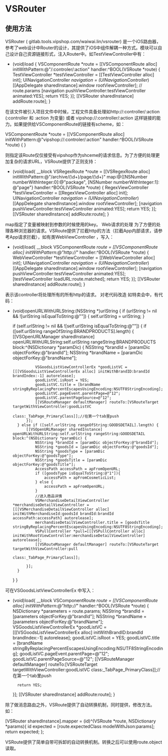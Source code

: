 VSRouter 
========
使用方法
--------
VSRouter ( gitlab.tools.vipshop.com/waiwai.lin/vsrouter) 是一个iOS路由器，参考了web设计中Router的设计，其提供了iOS中组件解耦一种方式。模块可以自己设计自己资源链接形式，注入Router中。如TestViewController中有：

+ (void)load {
    VSComponentRoute *route = [[VSComponentRoute alloc] initWithPattern:@"/:controler/:action" handler:^BOOL(VSRoute *route) {
        TestViewController *testViewController = [[TestViewController alloc] init];
        UINavigationController *navigation = (UINavigationController*)[[AppDelegate sharedInstance].window rootViewController];
        // route.params
        [navigation pushViewController:testViewController animated:YES];
        return YES;
    }];
    [[VSRouter sharedInstance] addRoute:route];
}

在该文件被引入项目文件中时候，工程文件具备处理如http://:controller/:action (:controller 和 :action 为变量) 或者 vipshop://:controller/:action 这样链接的能力。如果提供给VSComponentRoute的链接有scheme，如：

VSComponentRoute *route = [[VSComponentRoute alloc] initWithPattern:@"vipshop://:controler/:action" handler:^BOOL(VSRoute *route) {
}

则指定该Route仅仅接受有vipshop作为shceme的请求信息。为了方便的处理更加复杂的请求URL，VSRoute提供了正则支持：

+ (void)load{
    __block VSRegexRoute *route = [[VSRegexRoute alloc] initWithPattern:@"/archive/(\\d+)/page/(\\d+)" map:@{[NSNumber numberWithInteger:0]:@"package", [NSNumber numberWithInteger:1]: @"page"}  handler:^BOOL(VSRoute *route) {
        RegexViewController *testViewController = [[RegexViewController alloc] init];
        UINavigationController *navigation = (UINavigationController*)[[AppDelegate sharedInstance].window rootViewController];
        [navigation pushViewController:testViewController animated:YES];
        return YES;
    }];
    [[VSRouter sharedInstance] addRoute:route];
}

map指定了变量被映射到参数的时候使用的key。
Web请求的处理
为了方便的处理各种浏览器的请求。VSRoute提供了拦截http的方法（拦截App内部请求，请参考App请求拦截），如有类WebViewController ，写入：

+ (void)load{
    __block VSComponentRoute *route = [[VSComponentRoute alloc] initWithPattern:@"http://*" handler:^BOOL(VSRoute *route) {
        WebViewController *testViewController = [[WebViewController alloc] init];
        UINavigationController *navigation = (UINavigationController*)[[AppDelegate sharedInstance].window rootViewController];
        [navigation pushViewController:testViewController animated:YES];
        [testViewController loadURL:route.matched];
        return YES;
    }];
    [[VSRouter sharedInstance] addRoute:route];
}

表示该controller将处理所有的所有http的请求。
对老代码改造
如特卖会中，有代码：

- (void)openURLWithURLString:(NSString *)urlString {
    if (urlString != nil && ![urlString isEqualToString:@""]) {
        self.urlString = urlString;
    }
    
    if (self.urlString != nil && ![self.urlString isEqualToString:@""]) {
       if ([self.urlString rangeOfString:BRANDPRODUCTS].length) {
            [[VSOpenURLManager sharedInstance] openURLWithURLString:self.urlString rangeString:BRANDPRODUCTS block:^(NSDictionary *paramDic) {
                NSString *brandId = [paramDic objectForKey:@"brandId"];
                NSString *brandName = [paramDic objectForKey:@"brandName"];
                
                VSGoodsListViewControllerEx *goodListVC = [[[VSGoodsListViewControllerEx alloc] initWithBrandID:brandId brandIndex:-1] autorelease];
                goodListVC.isRoot = YES;
                goodListVC.title = [brandName stringByReplacingPercentEscapesUsingEncoding:NSUTF8StringEncoding];
                goodListVC.pageEvent.parentPage=@"12";
                goodListVC.parentPageSource=@"12";
                [[VSRouteManager defaultManager] routeTo:[VSRouteTarget targetWithViewController:goodListVC
                                                                                           class:_TabPage_PrimaryClass]];//在第一个tab里push
            }];
        } else if ([self.urlString rangeOfString:GOODSDETAIL].length) {
            [[VSOpenURLManager sharedInstance] openURLWithURLString:self.urlString rangeString:GOODSDETAIL block:^(NSDictionary *paramDic) {
                NSString *brandId = [paramDic objectForKey:@"brandId"];
                NSString *goodsId = [paramDic objectForKey:@"goodsId"];
                NSString *goodsType = [paramDic objectForKey:@"goodsType"];
                NSString *goodsTitle = [paramDic objectForKey:@"goodsTitle"];
                AccessPath accessPath = apFromOpenURL;
                if ([goodsType isEqualToString:@"1"]){
                    accessPath = apFromCosmeticList;
                } else {
                    accessPath = apFromOpenURL;
                }
                //进入商品详情
                VSMerchandiseDetailViewController *merchandiseDetailViewController = [[[VSMerchandiseDetailViewController alloc] initWithMerchandiseId:goodsId brandId:brandId accessPath:accessPath] autorelease];
                merchandiseDetailViewController.title = [goodsTitle stringByReplacingPercentEscapesUsingEncoding:NSUTF8StringEncoding];
                VSPullController *pull=[[[VSPullController alloc] initWithRootViewController:merchandiseDetailViewController] autorelease];
                [[VSRouteManager defaultManager] routeTo:[VSRouteTarget targetWithViewController:pull
                                                                                           class:_TabPage_PrimaryClass]];
                
            }];
        }
    }
}

可在VSGoodsListViewControllerEx 中写入：

+ (void)load{
    __block VSComponentRoute *route = [[VSComponentRoute alloc] initWithPattern:@"http://*" handler:^BOOL(VSRoute *route) { 
         NSDictionary *parameters = route.params;
         NSString *brandId = [parameters objectForKey:@"brandId"];
         NSString *brandName = [parameters objectForKey:@"brandName"];
         VSGoodsListViewControllerEx *goodListVC = [[[VSGoodsListViewControllerEx alloc] initWithBrandID:brandId brandIndex:-1] autorelease];
         goodListVC.isRoot = YES;
         goodListVC.title = [brandName stringByReplacingPercentEscapesUsingEncoding:NSUTF8StringEncoding];
         goodListVC.pageEvent.parentPage=@"12";
         goodListVC.parentPageSource=@"12";
         [[VSRouteManager defaultManager] routeTo:[VSRouteTarget targetWithViewController:goodListVC 
                                                                                           class:_TabPage_PrimaryClass]];//在第一个tab里push
 
        return YES;
    }];
    [[VSRouter sharedInstance] addRoute:route];
}

除了做消息路由之外，VSRoute提供了自动转换机制，同时提供，修改方法。如：

[VSRouter sharedInstance].mapper = (id)^(VSRoute *route, NSDictionary *params){
     id expected = [route.expectedClass modelWithJson:params];
     return expected;
};

VSRoute提供了简单自带可拆卸的自动转换机制。转换之后可以使用route.object 读取。